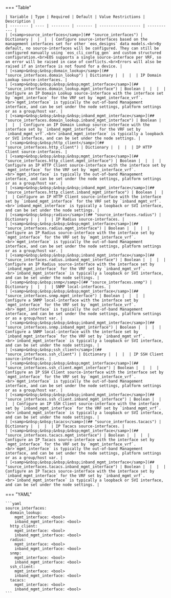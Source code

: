 <!--
  ~ Copyright (c) 2023 Arista Networks, Inc.
  ~ Use of this source code is governed by the Apache License 2.0
  ~ that can be found in the LICENSE file.
  -->
=== "Table"

    | Variable | Type | Required | Default | Value Restrictions | Description |
    | -------- | ---- | -------- | ------- | ------------------ | ----------- |
    | [<samp>source_interfaces</samp>](## "source_interfaces") | Dictionary |  |  |  | Configure source-interfaces based on the management interfaces set for other `eos_designs` data models.<br>By default, no source-interfaces will be configured. They can still be configured manually using `eos_cli_config_gen` and custom structured configuration.<br>EOS supports a single source-interface per VRF, so an error will be raised in case of conflicts.<br>Errors will also be raised if an interface is not found for a device. |
    | [<samp>&nbsp;&nbsp;domain_lookup</samp>](## "source_interfaces.domain_lookup") | Dictionary |  |  |  | IP Domain Lookup source-interfaces. |
    | [<samp>&nbsp;&nbsp;&nbsp;&nbsp;mgmt_interface</samp>](## "source_interfaces.domain_lookup.mgmt_interface") | Boolean |  |  |  | Configure an IP Domain Lookup source-interface with the interface set by `mgmt_interface` for the VRF set by `mgmt_interface_vrf`.<br>`mgmt_interface` is typically the out-of-band Management interface, and can be set under the node settings, platform settings or as a group/host var. |
    | [<samp>&nbsp;&nbsp;&nbsp;&nbsp;inband_mgmt_interface</samp>](## "source_interfaces.domain_lookup.inband_mgmt_interface") | Boolean |  |  |  | Configure an IP Domain Lookup source-interface with the interface set by `inband_mgmt_interface` for the VRF set by `inband_mgmt_vrf`.<br>`inband_mgmt_interface` is typically a loopback or SVI interface, and can be set under the node settings. |
    | [<samp>&nbsp;&nbsp;http_client</samp>](## "source_interfaces.http_client") | Dictionary |  |  |  | IP HTTP Client source-interfaces. |
    | [<samp>&nbsp;&nbsp;&nbsp;&nbsp;mgmt_interface</samp>](## "source_interfaces.http_client.mgmt_interface") | Boolean |  |  |  | Configure an IP HTTP Client source-interface with the interface set by `mgmt_interface` for the VRF set by `mgmt_interface_vrf`.<br>`mgmt_interface` is typically the out-of-band Management interface, and can be set under the node settings, platform settings or as a group/host var. |
    | [<samp>&nbsp;&nbsp;&nbsp;&nbsp;inband_mgmt_interface</samp>](## "source_interfaces.http_client.inband_mgmt_interface") | Boolean |  |  |  | Configure an IP HTTP Client source-interface with the interface set by `inband_mgmt_interface` for the VRF set by `inband_mgmt_vrf`.<br>`inband_mgmt_interface` is typically a loopback or SVI interface, and can be set under the node settings. |
    | [<samp>&nbsp;&nbsp;radius</samp>](## "source_interfaces.radius") | Dictionary |  |  |  | IP Radius source-interfaces. |
    | [<samp>&nbsp;&nbsp;&nbsp;&nbsp;mgmt_interface</samp>](## "source_interfaces.radius.mgmt_interface") | Boolean |  |  |  | Configure an IP Radius source-interface with the interface set by `mgmt_interface` for the VRF set by `mgmt_interface_vrf`.<br>`mgmt_interface` is typically the out-of-band Management interface, and can be set under the node settings, platform settings or as a group/host var. |
    | [<samp>&nbsp;&nbsp;&nbsp;&nbsp;inband_mgmt_interface</samp>](## "source_interfaces.radius.inband_mgmt_interface") | Boolean |  |  |  | Configure an IP Radius source-interface with the interface set by `inband_mgmt_interface` for the VRF set by `inband_mgmt_vrf`.<br>`inband_mgmt_interface` is typically a loopback or SVI interface, and can be set under the node settings. |
    | [<samp>&nbsp;&nbsp;snmp</samp>](## "source_interfaces.snmp") | Dictionary |  |  |  | SNMP local-interfaces. |
    | [<samp>&nbsp;&nbsp;&nbsp;&nbsp;mgmt_interface</samp>](## "source_interfaces.snmp.mgmt_interface") | Boolean |  |  |  | Configure a SNMP local-interface with the interface set by `mgmt_interface` for the VRF set by `mgmt_interface_vrf`.<br>`mgmt_interface` is typically the out-of-band Management interface, and can be set under the node settings, platform settings or as a group/host var. |
    | [<samp>&nbsp;&nbsp;&nbsp;&nbsp;inband_mgmt_interface</samp>](## "source_interfaces.snmp.inband_mgmt_interface") | Boolean |  |  |  | Configure a SNMP local-interface with the interface set by `inband_mgmt_interface` for the VRF set by `inband_mgmt_vrf`.<br>`inband_mgmt_interface` is typically a loopback or SVI interface, and can be set under the node settings. |
    | [<samp>&nbsp;&nbsp;ssh_client</samp>](## "source_interfaces.ssh_client") | Dictionary |  |  |  | IP SSH Client source-interfaces. |
    | [<samp>&nbsp;&nbsp;&nbsp;&nbsp;mgmt_interface</samp>](## "source_interfaces.ssh_client.mgmt_interface") | Boolean |  |  |  | Configure an IP SSH Client source-interface with the interface set by `mgmt_interface` for the VRF set by `mgmt_interface_vrf`.<br>`mgmt_interface` is typically the out-of-band Management interface, and can be set under the node settings, platform settings or as a group/host var. |
    | [<samp>&nbsp;&nbsp;&nbsp;&nbsp;inband_mgmt_interface</samp>](## "source_interfaces.ssh_client.inband_mgmt_interface") | Boolean |  |  |  | Configure an IP SSH Client source-interface with the interface set by `inband_mgmt_interface` for the VRF set by `inband_mgmt_vrf`.<br>`inband_mgmt_interface` is typically a loopback or SVI interface, and can be set under the node settings. |
    | [<samp>&nbsp;&nbsp;tacacs</samp>](## "source_interfaces.tacacs") | Dictionary |  |  |  | IP Tacacs source-interfaces. |
    | [<samp>&nbsp;&nbsp;&nbsp;&nbsp;mgmt_interface</samp>](## "source_interfaces.tacacs.mgmt_interface") | Boolean |  |  |  | Configure an IP Tacacs source-interface with the interface set by `mgmt_interface` for the VRF set by `mgmt_interface_vrf`.<br>`mgmt_interface` is typically the out-of-band Management interface, and can be set under the node settings, platform settings or as a group/host var. |
    | [<samp>&nbsp;&nbsp;&nbsp;&nbsp;inband_mgmt_interface</samp>](## "source_interfaces.tacacs.inband_mgmt_interface") | Boolean |  |  |  | Configure an IP Tacacs source-interface with the interface set by `inband_mgmt_interface` for the VRF set by `inband_mgmt_vrf`.<br>`inband_mgmt_interface` is typically a loopback or SVI interface, and can be set under the node settings. |

=== "YAML"

    ```yaml
    source_interfaces:
      domain_lookup:
        mgmt_interface: <bool>
        inband_mgmt_interface: <bool>
      http_client:
        mgmt_interface: <bool>
        inband_mgmt_interface: <bool>
      radius:
        mgmt_interface: <bool>
        inband_mgmt_interface: <bool>
      snmp:
        mgmt_interface: <bool>
        inband_mgmt_interface: <bool>
      ssh_client:
        mgmt_interface: <bool>
        inband_mgmt_interface: <bool>
      tacacs:
        mgmt_interface: <bool>
        inband_mgmt_interface: <bool>
    ```
